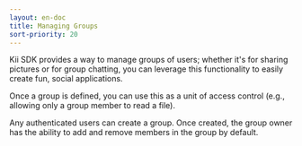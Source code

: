 ```yaml
---
layout: en-doc
title: Managing Groups
sort-priority: 20
---
```

Kii SDK provides a way to manage groups of users; whether it's for sharing pictures or for group chatting, you can leverage this functionality to easily create fun, social applications.

Once a group is defined, you can use this as a unit of access control (e.g., allowing only a group member to read a file).

Any authenticated users can create a group.  Once created, the group owner has the ability to add and remove members in the group by default.